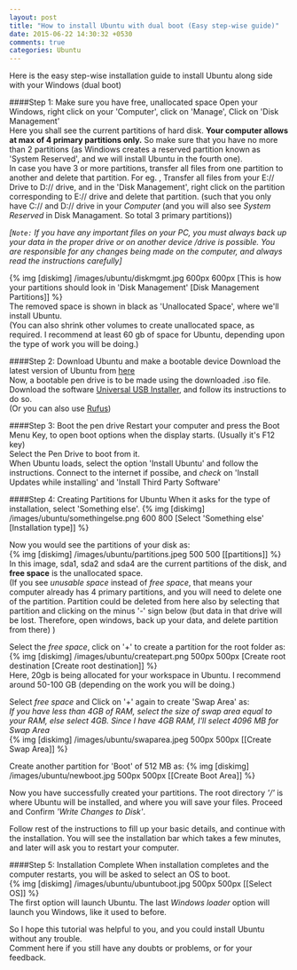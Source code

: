```yaml
---
layout: post
title: "How to install Ubuntu with dual boot (Easy step-wise guide)"
date: 2015-06-22 14:30:32 +0530
comments: true
categories: Ubuntu
---
```

Here is the easy step-wise installation guide to install Ubuntu along side with your Windows (dual boot)

####Step 1: Make sure you have free, unallocated space
Open your Windows, right click on your 'Computer', click on 'Manage', Click on 'Disk Management' <br>
Here you shall see the current partitions of hard disk.<!--more--> **Your computer allows at max of 4 primary partitions only.** So make sure that you have no more than 2 partitions (as Windiows creates a reserved partition known as 'System Reserved', and we will install Ubuntu in the fourth one). <br>
In case you have 3 or more partitions, transfer all files from one partition to another and delete that partition. For eg. , Transfer all files from your E:// Drive to D:// drive, and in the 'Disk Management', right click on the partition corresponding to E:// drive and delete that partition. (such that you only have C:// and D:// drive in your *Computer* (and you will also see *System Reserved* in Disk Managament. So total 3 primary partitions))

*[`Note:` If you have any important files on your PC, you must always back up your data in the proper drive or on another device /drive is possible. You are responsible for any changes being made on the computer, and always read the instructions carefully]*


{% img [diskimg] /images/ubuntu/diskmgmt.jpg 600px 600px [This is how your partitions should look in 'Disk Management' [Disk Management Partitions]] %}
<br> 
The removed space is shown in black as 'Unallocated Space', where we'll install Ubuntu. <br>
(You can also shrink other volumes to create unallocated space, as required. I recommend at least 60 gb of space for Ubuntu, depending upon the type of work you will be doing.)


####Step 2: Download Ubuntu and make a bootable device
Download the latest version of Ubuntu from [here](http://www.ubuntu.com/download/desktop)
<br>
Now, a bootable pen drive is to be made using the downloaded .iso file. Download the software [Universal USB Installer](http://www.pendrivelinux.com/universal-usb-installer-easy-as-1-2-3/), and follow its instructions to do so. <br>
(Or you can also use [Rufus](https://rufus.akeo.ie/))


####Step 3: Boot the pen drive
Restart your computer and press the Boot Menu Key, to open boot options when the display starts. (Usually it's F12 key) <br>
Select the Pen Drive to boot from it.<br>
When Ubuntu loads, select the option 'Install Ubuntu' and follow the instructions.
Connect to the internet if possibe, and *check* on 'Install Updates while installing' and 'Install Third Party Software' 


####Step 4: Creating Partitions for Ubuntu
When it asks for the type of installation, select 'Something else'.
{% img [diskimg] /images/ubuntu/somethingelse.png 600 800 [Select 'Something else' [Installation type]] %}

Now you would see the partitions of your disk as: <br>
{% img [diskimg] /images/ubuntu/partitions.jpeg 500 500 [[partitions]] %} <br>
In this image, sda1, sda2 and sda4 are the current partitions of the disk, and **free space** is the unallocated space. <br>
(If you see *unusable space* instead of *free space*, that means your computer already has 4 primary partitions, and you will need to delete one of the partition. Partition could be deleted from here also by selecting that partition and clicking on the minus '-' sign below (but data in that drive will be lost. Therefore, open windows, back up your data, and delete partition from there) )

Select the *free space*, click on '+' to create a partition for the root folder as: <br>
{% img [diskimg] /images/ubuntu/createpart.png 500px 500px [Create root destination [Create root destination]] %} <br>
Here, 20gb is being allocated for your workspace in Ubuntu. I recommend around 50-100 GB (depending on the work you will be doing.)

Select *free space* and Click on '+' again to create 'Swap Area' as: <br>
*If you have less than 4GB of RAM, select the size of swap area equal to your RAM, else select 4GB. Since I have 4GB RAM, I'll select 4096 MB for Swap Area* <br>
{% img [diskimg] /images/ubuntu/swaparea.jpeg 500px 500px [[Create Swap Area]] %} <br>

Create another partition for 'Boot' of 512 MB as:
{% img [diskimg] /images/ubuntu/newboot.jpg 500px 500px [[Create Boot Area]] %}

Now you have successfully created your partitions. The root directory *'/'* is where Ubuntu will be installed, and where you will save your files. Proceed and Confirm *'Write Changes to Disk'*.

Follow rest of the instructions to fill up your basic details, and continue with the installation. You will see the installation bar which takes a few minutes, and later will ask you to restart your computer.


####Step 5: Installation Complete
When installation completes and the computer restarts, you will be asked to select an OS to boot. <br>
{% img [diskimg] /images/ubuntu/ubuntuboot.jpg 500px 500px [[Select OS]] %} <br>
The first option will launch Ubuntu.
The last *Windows loader* option will launch you Windows, like it used to before.

So I hope this tutorial was helpful to you, and you could install Ubuntu without any trouble. <br>
Comment here if you still have any doubts or problems, or for your feedback.
 







